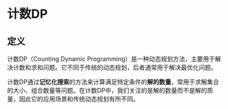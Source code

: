 # 计数DP

## 定义

计数DP（Counting Dynamic Programming）是一种动态规划方法，主要用于解决计数和求和问题。它不同于传统的动态规划，后者通常用于解决最优化问题。

计数DP通过**记忆化搜索**的方法来计算满足特定条件的**解的数量**，常用于求解集合的大小、组合数量等问题。在计数DP中，我们关注的是解的数量而不是解的质量，因此它的应用场景和传统动态规划有所不同。



